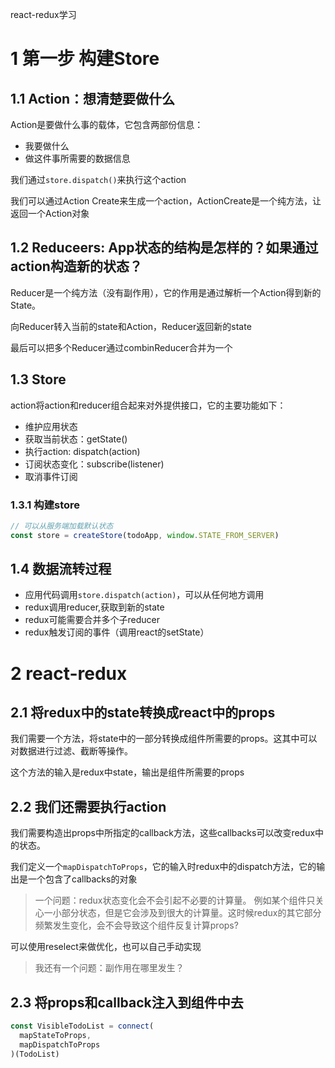 react-redux学习

# 1 第一步 构建Store

## 1.1 Action：想清楚要做什么

Action是要做什么事的载体，它包含两部份信息：
- 我要做什么
- 做这件事所需要的数据信息

我们通过`store.dispatch()`来执行这个action

我们可以通过Action Create来生成一个action，ActionCreate是一个纯方法，让返回一个Action对象

## 1.2 Reduceers: App状态的结构是怎样的？如果通过action构造新的状态？

Reducer是一个纯方法（没有副作用），它的作用是通过解析一个Action得到新的State。

向Reducer转入当前的state和Action，Reducer返回新的state

最后可以把多个Reducer通过combinReducer合并为一个

## 1.3 Store

action将action和reducer组合起来对外提供接口，它的主要功能如下：

- 维护应用状态
- 获取当前状态：getState()
- 执行action: dispatch(action)
- 订阅状态变化：subscribe(listener)
- 取消事件订阅

### 1.3.1 构建store
```js
// 可以从服务端加载默认状态
const store = createStore(todoApp, window.STATE_FROM_SERVER)
```

## 1.4 数据流转过程

- 应用代码调用`store.dispatch(action)`，可以从任何地方调用
- redux调用reducer,获取到新的state
- redux可能需要合并多个子reducer
- redux触发订阅的事件（调用react的setState）


# 2 react-redux

## 2.1 将redux中的state转换成react中的props

我们需要一个方法，将state中的一部分转换成组件所需要的props。这其中可以对数据进行过滤、截断等操作。

这个方法的输入是redux中state，输出是组件所需要的props

## 2.2 我们还需要执行action

我们需要构造出props中所指定的callback方法，这些callbacks可以改变redux中的状态。

我们定义一个`mapDispatchToProps`，它的输入时redux中的dispatch方法，它的输出是一个包含了callbacks的对象

> 一个问题：redux状态变化会不会引起不必要的计算量。
例如某个组件只关心一小部分状态，但是它会涉及到很大的计算量。这时候redux的其它部分频繁发生变化，会不会导致这个组件反复计算props?

可以使用reselect来做优化，也可以自己手动实现

> 我还有一个问题：副作用在哪里发生？

## 2.3 将props和callback注入到组件中去
```js
const VisibleTodoList = connect(
  mapStateToProps,
  mapDispatchToProps
)(TodoList)
```